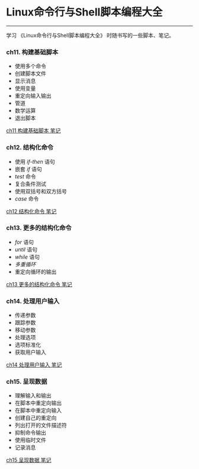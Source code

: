 # Linux命令行与Shell脚本编程大全

---

学习 《Linux命令行与Shell脚本编程大全》 时随书写的一些脚本、笔记。

### ch11. 构建基础脚本

- 使用多个命令
- 创建脚本文件
- 显示消息
- 使用变量
- 重定向输入输出
- 管道
- 数学运算
- 退出脚本

[ch11 构建基础脚本 笔记](./ch11/README.md)

### ch12. 结构化命令

- 使用 *if-then* 语句
- 嵌套 *if* 语句
- *test* 命令
- 复合条件测试
- 使用双括号和双方括号
- *case* 命令

[ch12 结构化命令 笔记](./ch12/README.md)

### ch13. 更多的结构化命令

- *for* 语句
- *until* 语句
- *while* 语句
- *多重循环*
- 重定向循环的输出

[ch13 更多的结构化命令 笔记](./ch13/README.md)

### ch14. 处理用户输入

- 传递参数
- 跟踪参数
- 移动参数
- 处理选项
- 选项标准化
- 获取用户输入

[ch14 处理用户输入 笔记](./ch14/README.md)

### ch15. 呈现数据

- 理解输入和输出
- 在脚本中重定向输出
- 在脚本中重定向输入
- 创建自己的重定向
- 列出打开的文件描述符
- 抑制命令输出
- 使用临时文件
- 记录消息

[ch15 呈现数据 笔记](./ch15/README.md)